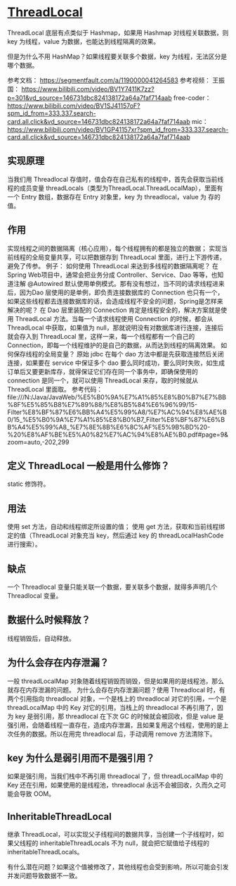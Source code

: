 # [ThreadLocal](file:///P:/Java/Java/MyNotes/code/threadlocal/src/com/byLv/threadlocal/ThreadlocalSource.java)

ThreadLocal 底层有点类似于 Hashmap，如果用 Hashmap 对线程关联数据，则 key 为线程，value 为数据，也能达到线程隔离的效果。

但是为什么不用 HashMap？如果线程要关联多个数据，key 为线程，无法区分是哪个数据。

参考文档：
https://segmentfault.com/a/1190000041264583
参考视频：
王振国：
https://www.bilibili.com/video/BV1Y7411K7zz?p=301&vd_source=146731dbc824138172a64a7faf714aab
free-coder：
https://www.bilibili.com/video/BV1SJ41157oF?spm_id_from=333.337.search-card.all.click&vd_source=146731dbc824138172a64a7faf714aab
mic：
https://www.bilibili.com/video/BV1GP41157xr?spm_id_from=333.337.search-card.all.click&vd_source=146731dbc824138172a64a7faf714aab

## 实现原理

当我们用 Threadlocal 存值时，值会存在自己私有的线程中，首先会获取当前线程的成员变量 threadLocals（类型为ThreadLocal.ThreadLocalMap），里面有一个 Entry 数组，数据存在 Entry 对象里，key 为 threadlocal，value 为 存的值。

## 作用

实现线程之间的数据隔离（核心应用），每个线程拥有的都是独立的数据；
实现当前线程的全局变量共享，可以把数据存到 ThreadLocal 里面，进行上下游传递，避免了传参。
例子：
如何使用 ThreadLocal 来达到多线程的数据隔离呢？
在 Spring Web项目中，通常会把业务分成 Controller、Service、Dao 等等，也知道注解 @Autowired 默认使用单例模式。那有没有想过，当不同的请求线程进来后，因为Dao 层使用的是单例，即负责连接数据库的 Connection 也只有一个，如果这些线程都去连接数据库的话，会造成线程不安全的问题，Spring是怎样来解决的呢？
在 Dao 层里装配的 Connection 肯定是线程安全的，解决方案就是使用 ThreadLocal 方法。当每一个请求线程使用 Connection 的时候，都会从 ThreadLocal 中获取，如果值为 null，那就说明没有对数据库进行连接，连接后就会存入到 ThreadLocal 里，这样一来，每一个线程都有一个自己的 Connection，即每一个线程维护的是自己的数据，从而达到线程的隔离效果。
如何保存线程的全局变量？
原始 jdbc 在每个 dao 方法中都是先获取连接然后关闭连接，如果要在 service 中保证多个 dao 要么同时成功，要么同时失败，如生成订单后又要更新库存，就得保证它们存在同一个事务中，即确保使用的 connection 是同一个，就可以使用 ThreadLocal 来存，取的时候就从 ThreadLocal 里面取。
参考代码：
file:///N:/Java/JavaWeb/%E5%B0%9A%E7%A1%85%E8%B0%B7%E7%BB%8F%E5%85%B8%E7%89%88/%E8%B5%84%E6%96%99/15-Filter%E8%BF%87%E6%BB%A4%E5%99%A8/%E7%AC%94%E8%AE%B0/15_%E5%B0%9A%E7%A1%85%E8%B0%B7_Filter%E8%BF%87%E6%BB%A4%E5%99%A8_%E7%8E%8B%E6%8C%AF%E5%9B%BD%20-%20%E8%AF%BE%E5%A0%82%E7%AC%94%E8%AE%B0.pdf#page=9&zoom=auto,-202,299


## 定义 ThreadLocal 一般是用什么修饰？

static 修饰符。


## 用法

使用 set 方法，自动和线程绑定所设置的值；
使用 get 方法，获取和当前线程绑定的值（ThreadLocal 对象充当 key，然后通过 key 的 threadLocalHashCode 进行搜索）。

## 缺点

一个 Threadlocal 变量只能关联一个数据，要关联多个数据，就得多声明几个 Threadlocal 变量。

## 数据什么时候释放？

线程销毁后，自动释放。


## 为什么会存在内存泄漏？

一般 threadLocalMap 对象随着线程销毁而销毁，但是如果用的是线程池，那么就存在内存泄漏的问题。
为什么会存在内存泄漏问题？使用 Threadlocal 时，有两个引用指向 threadlocal 对象，一个是栈上的 threadlocal 对它的引用，一个是 threadLocalMap 中的 Key 对它的引用，当栈上的 threadlocal 不再引用了，因为 key 是弱引用，那 threadlocal 在下次 GC 的时候就会被回收，但是 value 是强引用，会随着线程一直存在，造成内存泄漏，且如果复用这个线程，使用的是上次任务的数据。所以在用完 threadlocal 后，手动调用 remove 方法清除下。

## key 为什么是弱引用而不是强引用？

如果是强引用，当我们栈中不再引用 threadlocal 了，但 threadLocalMap 中的 Key 还在引用，如果使用的是线程池，threadlocal 永远不会被回收，久而久之可能会导致 OOM。

## InheritableThreadLocal

继承 ThreadLocal，可以实现父子线程间的数据共享，当创建一个子线程时，如果父线程的 inheritableThreadLocals 不为 null，就会把它赋值给子线程的 inheritableThreadLocals。

有什么潜在问题？如果这个值被修改了，其他线程也会受到影响，所以可能会引发并发问题导致数据不一致。

